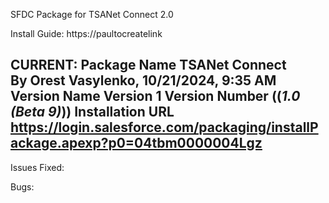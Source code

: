 SFDC Package for TSANet Connect 2.0

Install Guide:  https://paultocreatelink

CURRENT:
Package Name	TSANet Connect	
By	Orest Vasylenko,   10/21/2024, 9:35 AM
Version Name	Version 1
Version Number	((*1.0 (Beta 9)*))
Installation URL	https://login.salesforce.com/packaging/installPackage.apexp?p0=04tbm0000004Lgz
--
  
  Issues Fixed:

  Bugs:
